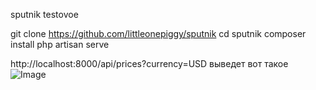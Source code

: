 
sputnik testovoe

git clone https://github.com/littleonepiggy/sputnik
cd sputnik
composer install
php artisan serve

http://localhost:8000/api/prices?currency=USD выведет вот такое
![Image](https://github.com/user-attachments/assets/5cdb06ba-a315-4c49-9e67-915e48015f41)
